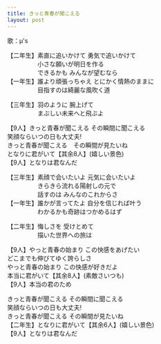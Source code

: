 ```yaml
---
title: きっと青春が聞こえる
layout: post
---
```

歌：μ's

<p>【二年生】素直に追いかけて 勇気で追いかけて<br />
　　　　　小さな願いが明日を作る<br />
　　　　　できるかも みんなが望むなら<br />
【一年生】誰より頑張っちゃえ とにかく情熱のままに<br />
　　　　　目指すのは綺麗な風吹く道</p>

<p>【三年生】羽のように 腕上げて<br />
　　　　　まぶしい未来へと飛ぶよ</p>

<p>【9人】きっと青春が聞こえる その瞬間に聞こえる<br />
笑顔ならいつの日も大丈夫!<br />
きっと青春が聞こえる　その瞬間が見たいね<br />
<a class="honoka">となりに君がいて</a>【其余8人】(嬉しい景色)<br />
【9人】となりは君なんだ</p>

<p>【三年生】素顔で会いたいよ 元気に会いたいよ<br />
　　　　　きらきら流れる陽射しの元で<br />
　　　　　話すのは みんなのこれからさ<br />
【一年生】誰かが言ってたよ 自分を信じれば叶う<br />
　　　　　わかるかも奇跡はつかめるはず</p>

<p>【二年生】悔しさを 受けとめて<br />
　　　　　描いた世界への旅は</p>

<p>【9人】やっと青春の始まり この快感をあげたい<br />
どこまでも伸びてゆく誇らしさ<br />
やっと青春の始まり この快感が好きだよ<br />
<a class="eli">本当に君がいて</a>【其余8人】(素敵さいつも)<br />
【9人】本当の君のため</p>

<p>きっと青春が聞こえる その瞬間に聞こえる<br />
笑顔ならいつの日も大丈夫!<br />
きっと青春が聞こえる その瞬間が見たいね<br />
【二年生】となりに君がいて【其余6人】(嬉しい景色)<br />
【9人】となりは君なんだ</p>